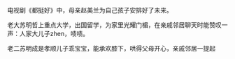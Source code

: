 电视剧《都挺好》中，母亲赵美兰为自己孩子安排好了未来。

老大苏明哲上重点大学，出国留学，为家里光耀门楣，在亲戚邻居聊天时能赞叹一声：人家大儿子zhen，啧啧。

老二苏明成是孝顺儿子乖宝宝，能承欢膝下，哄得父母开心，亲戚邻居一提起


<!--stackedit_data:
eyJoaXN0b3J5IjpbNzQ2NDM3MTY4LDMwMDM2OTE0XX0=
-->
